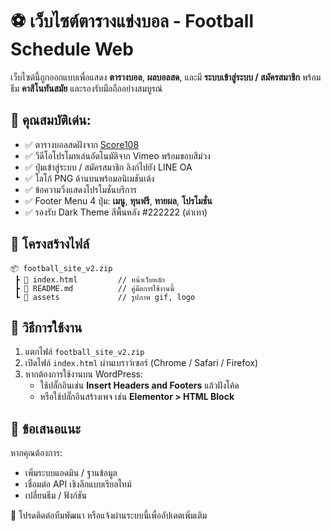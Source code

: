 # ⚽ เว็บไซต์ตารางแข่งบอล - Football Schedule Web

เว็บไซต์นี้ถูกออกแบบเพื่อแสดง **ตารางบอล**, **ผลบอลสด**, และมี **ระบบเข้าสู่ระบบ / สมัครสมาชิก** พร้อมธีม **คาสิโนทันสมัย** และรองรับมือถืออย่างสมบูรณ์

## 🔧 คุณสมบัติเด่น:
- ✅ ตารางบอลสดฝังจาก [Score108](https://www.score108.com)
- ✅ วีดีโอโปรโมทเล่นอัตโนมัติจาก Vimeo พร้อมขอบสีม่วง
- ✅ ปุ่มเข้าสู่ระบบ / สมัครสมาชิก ลิงก์ไปยัง LINE OA
- ✅ โลโก้ PNG ด้านบนพร้อมอนิเมชันเด้ง
- ✅ ข้อความวิ่งแสดงโปรโมชั่นบริการ
- ✅ Footer Menu 4 ปุ่ม: **เมนู**, **ทุนฟรี**, **ทายผล**, **โปรโมชั่น**
- ✅ รองรับ Dark Theme สีพื้นหลัง #222222 (ดำเทา)

## 📁 โครงสร้างไฟล์
```
📦 football_site_v2.zip
 ┣ 📄 index.html         // หน้าเว็บหลัก
 ┣ 📄 README.md          // คู่มือการใช้งานนี้
 ┗ 📁 assets             // รูปภาพ gif, logo
```

## 🚀 วิธีการใช้งาน
1. แตกไฟล์ `football_site_v2.zip`
2. เปิดไฟล์ `index.html` ผ่านเบราว์เซอร์ (Chrome / Safari / Firefox)
3. หากต้องการใช้งานบน WordPress:
   - ใช้ปลั๊กอินเช่น **Insert Headers and Footers** แล้วฝังโค้ด
   - หรือใช้ปลั๊กอินสร้างเพจ เช่น **Elementor > HTML Block**

## 📌 ข้อเสนอแนะ
หากคุณต้องการ:
- เพิ่มระบบแอดมิน / ฐานข้อมูล
- เชื่อมต่อ API เชิงลึกแบบเรียลไทม์
- เปลี่ยนธีม / ฟังก์ชัน

📩 โปรดติดต่อทีมพัฒนา หรือแจ้งผ่านระบบนี้เพื่ออัปเดตเพิ่มเติม